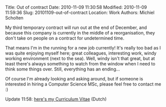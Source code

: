Title: Out of contract
Date: 2010-11-09 11:30:58
Modified: 2010-11-09 11:59:36
Slug: 20101109-out-of-contract
Location: Work
Authors: Michiel Scholten

<p>My third temporary contract will run out at the end of December, and because this company is currently in the middle of a reorganisation, they don't take on people on a contract for undetermined time.</p>

<p>That means I'm in the running for a new job currently! It's really too bad as I was quite enjoying myself here; great colleagues, interesting work, windy working environment (next to the sea). Well, windy isn't that great, but at least there's always something to watch from the window when I need to think some things over. Still, everything has an ending...</p>

<p>Of course I'm already looking and asking around, but if someone is interested in hiring a Computer Science MSc, please feel free to contact me :)</p>

<p>Update 11:58: <a href="http://dammit.nl/files/cv_nl.pdf">here's my Curriculum Vitae</a> (Dutch)</p>